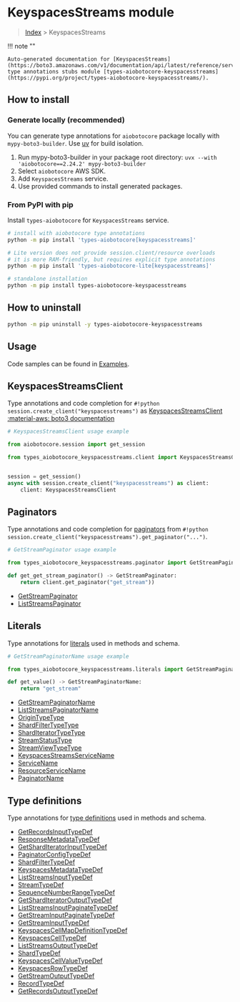 # KeyspacesStreams module

> [Index](../README.md) > KeyspacesStreams


!!! note ""

    Auto-generated documentation for [KeyspacesStreams](https://boto3.amazonaws.com/v1/documentation/api/latest/reference/services/keyspacesstreams.html#keyspacesstreams)
    type annotations stubs module [types-aiobotocore-keyspacesstreams](https://pypi.org/project/types-aiobotocore-keyspacesstreams/).

## How to install

### Generate locally (recommended)

You can generate type annotations for `aiobotocore` package locally with `mypy-boto3-builder`.
Use [uv](https://docs.astral.sh/uv/getting-started/installation/) for build isolation.

1. Run mypy-boto3-builder in your package root directory: `uvx --with 'aiobotocore==2.24.2' mypy-boto3-builder`
1. Select `aiobotocore` AWS SDK.
1. Add `KeyspacesStreams` service.
1. Use provided commands to install generated packages.



### From PyPI with pip

Install `types-aiobotocore` for `KeyspacesStreams` service.

```bash
# install with aiobotocore type annotations
python -m pip install 'types-aiobotocore[keyspacesstreams]'

# Lite version does not provide session.client/resource overloads
# it is more RAM-friendly, but requires explicit type annotations
python -m pip install 'types-aiobotocore-lite[keyspacesstreams]'

# standalone installation
python -m pip install types-aiobotocore-keyspacesstreams
```



## How to uninstall

```bash
python -m pip uninstall -y types-aiobotocore-keyspacesstreams
```

## Usage

Code samples can be found in [Examples](./usage.md).

## KeyspacesStreamsClient

Type annotations and code completion for  `#!python session.create_client("keyspacesstreams")` as [KeyspacesStreamsClient](./client.md)
[:material-aws: boto3 documentation](https://boto3.amazonaws.com/v1/documentation/api/latest/reference/services/keyspacesstreams.html#KeyspacesStreams.Client)

```python
# KeyspacesStreamsClient usage example

from aiobotocore.session import get_session

from types_aiobotocore_keyspacesstreams.client import KeyspacesStreamsClient


session = get_session()
async with session.create_client("keyspacesstreams") as client:
    client: KeyspacesStreamsClient
```


## Paginators

Type annotations and code completion for
[paginators](./paginators.md)
from `#!python session.create_client("keyspacesstreams").get_paginator("...")`.

```python
# GetStreamPaginator usage example

from types_aiobotocore_keyspacesstreams.paginator import GetStreamPaginator

def get_get_stream_paginator() -> GetStreamPaginator:
    return client.get_paginator("get_stream"))
```

- [GetStreamPaginator](./paginators.md#getstreampaginator)
- [ListStreamsPaginator](./paginators.md#liststreamspaginator)








## Literals

Type annotations for [literals](./literals.md) used in methods and schema.

```python
# GetStreamPaginatorName usage example

from types_aiobotocore_keyspacesstreams.literals import GetStreamPaginatorName

def get_value() -> GetStreamPaginatorName:
    return "get_stream"
```

- [GetStreamPaginatorName](./literals.md#getstreampaginatorname)
- [ListStreamsPaginatorName](./literals.md#liststreamspaginatorname)
- [OriginTypeType](./literals.md#origintypetype)
- [ShardFilterTypeType](./literals.md#shardfiltertypetype)
- [ShardIteratorTypeType](./literals.md#sharditeratortypetype)
- [StreamStatusType](./literals.md#streamstatustype)
- [StreamViewTypeType](./literals.md#streamviewtypetype)
- [KeyspacesStreamsServiceName](./literals.md#keyspacesstreamsservicename)
- [ServiceName](./literals.md#servicename)
- [ResourceServiceName](./literals.md#resourceservicename)
- [PaginatorName](./literals.md#paginatorname)




## Type definitions

Type annotations for [type definitions](./type_defs.md) used in methods and schema.

- [GetRecordsInputTypeDef](./type_defs.md#getrecordsinputtypedef)
- [ResponseMetadataTypeDef](./type_defs.md#responsemetadatatypedef)
- [GetShardIteratorInputTypeDef](./type_defs.md#getsharditeratorinputtypedef)
- [PaginatorConfigTypeDef](./type_defs.md#paginatorconfigtypedef)
- [ShardFilterTypeDef](./type_defs.md#shardfiltertypedef)
- [KeyspacesMetadataTypeDef](./type_defs.md#keyspacesmetadatatypedef)
- [ListStreamsInputTypeDef](./type_defs.md#liststreamsinputtypedef)
- [StreamTypeDef](./type_defs.md#streamtypedef)
- [SequenceNumberRangeTypeDef](./type_defs.md#sequencenumberrangetypedef)
- [GetShardIteratorOutputTypeDef](./type_defs.md#getsharditeratoroutputtypedef)
- [ListStreamsInputPaginateTypeDef](./type_defs.md#liststreamsinputpaginatetypedef)
- [GetStreamInputPaginateTypeDef](./type_defs.md#getstreaminputpaginatetypedef)
- [GetStreamInputTypeDef](./type_defs.md#getstreaminputtypedef)
- [KeyspacesCellMapDefinitionTypeDef](./type_defs.md#keyspacescellmapdefinitiontypedef)
- [KeyspacesCellTypeDef](./type_defs.md#keyspacescelltypedef)
- [ListStreamsOutputTypeDef](./type_defs.md#liststreamsoutputtypedef)
- [ShardTypeDef](./type_defs.md#shardtypedef)
- [KeyspacesCellValueTypeDef](./type_defs.md#keyspacescellvaluetypedef)
- [KeyspacesRowTypeDef](./type_defs.md#keyspacesrowtypedef)
- [GetStreamOutputTypeDef](./type_defs.md#getstreamoutputtypedef)
- [RecordTypeDef](./type_defs.md#recordtypedef)
- [GetRecordsOutputTypeDef](./type_defs.md#getrecordsoutputtypedef)

